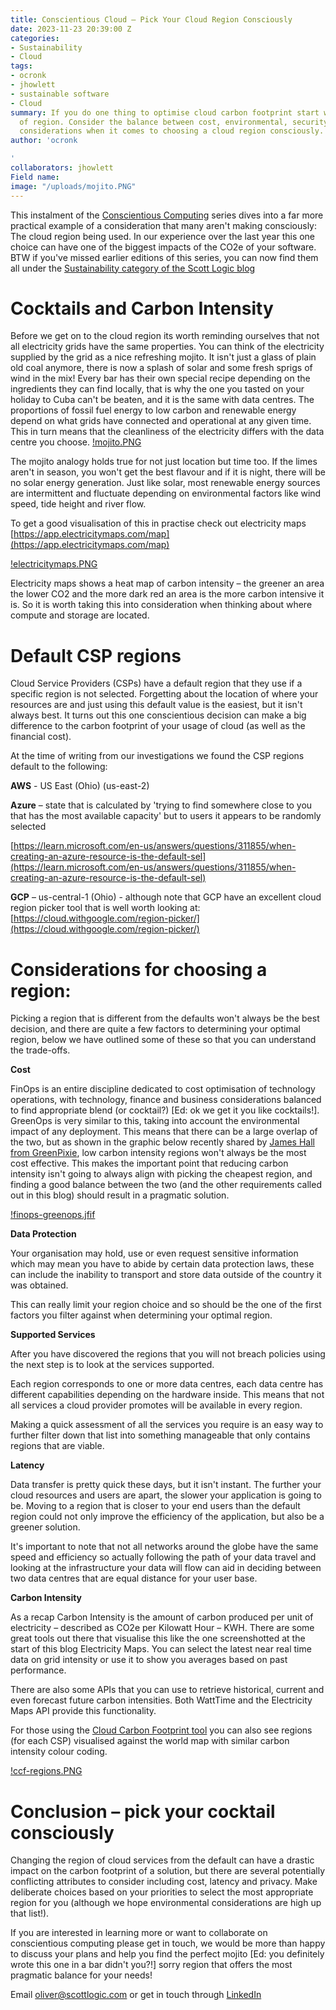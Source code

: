 ```yaml
---
title: Conscientious Cloud – Pick Your Cloud Region Consciously
date: 2023-11-23 20:39:00 Z
categories:
- Sustainability
- Cloud
tags:
- ocronk
- jhowlett
- sustainable software
- Cloud
summary: If you do one thing to optimise cloud carbon footprint start with your choice
  of region. Consider the balance between cost, environmental, security and performance
  considerations when it comes to choosing a cloud region consciously.
author: 'ocronk

'
collaborators: jhowlett
Field name: 
image: "/uploads/mojito.PNG"
---
```


This instalment of the [Conscientious Computing](https://blog.scottlogic.com/2023/10/26/conscientious-computing-facing-into-big-tech-challenges.html) series dives into a far more practical example of a consideration that many aren't making consciously: The cloud region being used. In our experience over the last year this one choice can have one of the biggest impacts of the CO2e of your software. BTW if you've missed earlier editions of this series, you can now find them all under the [Sustainability category of the Scott Logic blog](https://blog.scottlogic.com/category/sustainability.html)

# Cocktails and Carbon Intensity

Before we get on to the cloud region its worth reminding ourselves that not all electricity grids have the same properties. You can think of the electricity supplied by the grid as a nice refreshing mojito. It isn't just a glass of plain old coal anymore, there is now a splash of solar and some fresh sprigs of wind in the mix! Every bar has their own special recipe depending on the ingredients they can find locally, that is why the one you tasted on your holiday to Cuba can't be beaten, and it is the same with data centres. The proportions of fossil fuel energy to low carbon and renewable energy depend on what grids have connected and operational at any given time. This in turn means that the cleanliness of the electricity differs with the data centre you choose.
[!mojito.PNG](/uploads/mojito.PNG)

The mojito analogy holds true for not just location but time too. If the limes aren't in season, you won't get the best flavour and if it is night, there will be no solar energy generation. Just like solar, most renewable energy sources are intermittent and fluctuate depending on environmental factors like wind speed, tide height and river flow.

To get a good visualisation of this in practise check out electricity maps [https://app.electricitymaps.com/map](https://app.electricitymaps.com/map)

[!electricitymaps.PNG](/uploads/electricitymaps.PNG)

Electricity maps shows a heat map of carbon intensity – the greener an area the lower CO2 and the more dark red an area is the more carbon intensive it is. So it is worth taking this into consideration when thinking about where compute and storage are located.

# Default CSP regions

Cloud Service Providers (CSPs) have a default region that they use if a specific region is not selected. Forgetting about the location of where your resources are and just using this default value is the easiest, but it isn't always best. It turns out this one conscientious decision can make a big difference to the carbon footprint of your usage of cloud (as well as the financial cost).

At the time of writing from our investigations we found the CSP regions default to the following:

**AWS** - US East (Ohio) (us-east-2)

**Azure** – state that is calculated by 'trying to find somewhere close to you that has the most available capacity' but to users it appears to be randomly selected

[https://learn.microsoft.com/en-us/answers/questions/311855/when-creating-an-azure-resource-is-the-default-sel](https://learn.microsoft.com/en-us/answers/questions/311855/when-creating-an-azure-resource-is-the-default-sel)

**GCP** – us-central-1 (Ohio) - although note that GCP have an excellent cloud region picker tool that is well worth looking at: [https://cloud.withgoogle.com/region-picker/](https://cloud.withgoogle.com/region-picker/)

# Considerations for choosing a region:

Picking a region that is different from the defaults won't always be the best decision, and there are quite a few factors to determining your optimal region, below we have outlined some of these so that you can understand the trade-offs.

**Cost**

FinOps is an entire discipline dedicated to cost optimisation of technology operations, with technology, finance and business considerations balanced to find appropriate blend (or cocktail?) [Ed: ok we get it you like cocktails!]. GreenOps is very similar to this, taking into account the environmental impact of any deployment. This means that there can be a large overlap of the two, but as shown in the graphic below recently shared by [James Hall from GreenPixie](https://www.linkedin.com/feed/update/urn:li:activity:7125879902414729216/), low carbon intensity regions won't always be the most cost effective. This makes the important point that reducing carbon intensity isn't going to always align with picking the cheapest region, and finding a good balance between the two (and the other requirements called out in this blog) should result in a pragmatic solution.

[!finops-greenops.jfif](/uploads/finops-greenops.jfif)

**Data Protection**

Your organisation may hold, use or even request sensitive information which may mean you have to abide by certain data protection laws, these can include the inability to transport and store data outside of the country it was obtained.

This can really limit your region choice and so should be the one of the first factors you filter against when determining your optimal region.

**Supported Services**

After you have discovered the regions that you will not breach policies using the next step is to look at the services supported.

Each region corresponds to one or more data centres, each data centre has different capabilities depending on the hardware inside. This means that not all services a cloud provider promotes will be available in every region.

Making a quick assessment of all the services you require is an easy way to further filter down that list into something manageable that only contains regions that are viable.

**Latency**

Data transfer is pretty quick these days, but it isn't instant. The further your cloud resources and users are apart, the slower your application is going to be. Moving to a region that is closer to your end users than the default region could not only improve the efficiency of the application, but also be a greener solution.

It's important to note that not all networks around the globe have the same speed and efficiency so actually following the path of your data travel and looking at the infrastructure your data will flow can aid in deciding between two data centres that are equal distance for your user base.

**Carbon Intensity**

As a recap Carbon Intensity is the amount of carbon produced per unit of electricity – described as CO2e per Kilowatt Hour – KWH. There are some great tools out there that visualise this like the one screenshotted at the start of this blog Electricity Maps. You can select the latest near real time data on grid intensity or use it to show you averages based on past performance.

There are also some APIs that you can use to retrieve historical, current and even forecast future carbon intensities. Both WattTime and the Electricity Maps API provide this functionality.

For those using the [Cloud Carbon Footprint tool](https://demo.cloudcarbonfootprint.org/) you can also see regions (for each CSP) visualised against the world map with similar carbon intensity colour coding.

[!ccf-regions.PNG](/uploads/ccf-regions.PNG)

# Conclusion – pick your cocktail consciously

Changing the region of cloud services from the default can have a drastic impact on the carbon footprint of a solution, but there are several potentially conflicting attributes to consider including cost, latency and privacy. Make deliberate choices based on your priorities to select the most appropriate region for you (although we hope environmental considerations are high up that list!).

If you are interested in learning more or want to collaborate on conscientious computing please get in touch, we would be more than happy to discuss your plans and help you find the perfect mojito [Ed: you definitely wrote this one in a bar didn't you?!] sorry region that offers the most pragmatic balance for your needs!

Email [oliver@scottlogic.com](mailto:oliver@scottlogic.com) or get in touch through [LinkedIn](https://www.linkedin.com/in/cronky/)
